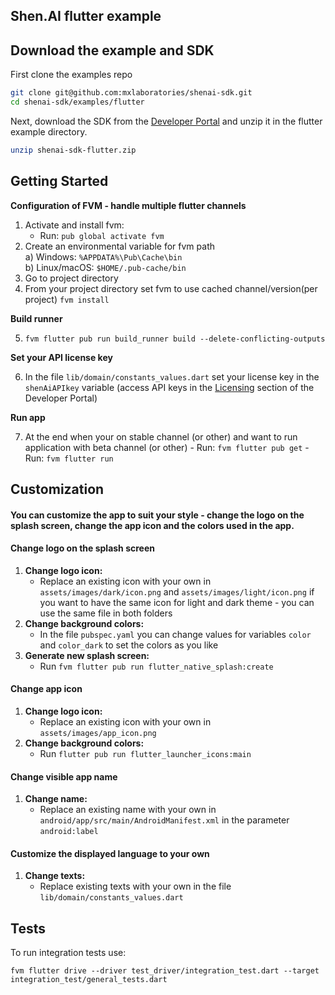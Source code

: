 ## Shen.AI flutter example

## Download the example and SDK

First clone the examples repo

```bash
git clone git@github.com:mxlaboratories/shenai-sdk.git
cd shenai-sdk/examples/flutter
```

Next, download the SDK from the [Developer Portal](https://developer.shen.ai/platforms/flutter#installing-the-sdk-package) and unzip it in the flutter example directory.

```bash
unzip shenai-sdk-flutter.zip
```

## Getting Started

**Configuration of FVM - handle multiple flutter channels**

1. Activate and install fvm:
   - Run: `pub global activate fvm`
2. Create an environmental variable for fvm path\
   a) Windows: `%APPDATA%\Pub\Cache\bin`\
   b) Linux/macOS: `$HOME/.pub-cache/bin`
3. Go to project directory
4. From your project directory set fvm to use cached channel/version(per project)
   `fvm install`

**Build runner**

5. `fvm flutter pub run build_runner build --delete-conflicting-outputs`

**Set your API license key**

6. In the file `lib/domain/constants_values.dart` set your license key in the `shenAiAPIkey` variable (access API keys in the [Licensing](https://developer.shen.ai/licensing) section of the Developer Portal)

**Run app**

7. At the end when your on stable channel (or other) and want to run application with beta channel (or other) - Run: `fvm flutter pub get` - Run: `fvm flutter run`

## Customization

#### You can customize the app to suit your style - change the logo on the splash screen, change the app icon and the colors used in the app.

#### Change logo on the splash screen

1. **Change logo icon:**
   - Replace an existing icon with your own in `assets/images/dark/icon.png` and `assets/images/light/icon.png`
     if you want to have the same icon for light and dark theme - you can use the same file in both folders
2. **Change background colors:**
   - In the file `pubspec.yaml` you can change values for variables `color` and `color_dark` to set the colors as you like
3. **Generate new splash screen:**
   - Run `fvm flutter pub run flutter_native_splash:create`

#### Change app icon

1. **Change logo icon:**
   - Replace an existing icon with your own in `assets/images/app_icon.png`
2. **Change background colors:**
   - Run `flutter pub run flutter_launcher_icons:main`

#### Change visible app name

1. **Change name:**
   - Replace an existing name with your own in `android/app/src/main/AndroidManifest.xml` in the parameter `android:label`

#### Customize the displayed language to your own

1. **Change texts:**
   - Replace existing texts with your own in the file `lib/domain/constants_values.dart`

## Tests

To run integration tests use:

```
fvm flutter drive --driver test_driver/integration_test.dart --target integration_test/general_tests.dart
```
